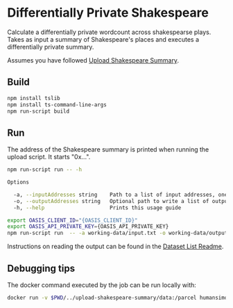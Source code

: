 # Differentially Private Shakespeare

Calculate a differentially private wordcount across shakespearse plays.
Takes as input a summary of Shakespeare's places and executes a differentially
private summary.

Assumes you have followed [Upload Shakespeare Summary](../upload-shakespeare-summary/).

## Build

```bash
npm install tslib
npm install ts-command-line-args
npm run-script build
```

## Run

The address of the Shakespeare summary is printed when running the upload script. It starts "0x...".

```bash
npm run-script run -- -h

Options

  -a, --inputAddresses string    Path to a list of input addresses, one address per line.                 
  -o, --outputAddresses string   Optional path to write a list of output addresses, one address per line. 
  -h, --help                     Prints this usage guide  
```

```bash
export OASIS_CLIENT_ID="{OASIS_CLIENT_ID}"
export OASIS_API_PRIVATE_KEY={OASIS_API_PRIVATE_KEY}
npm run-script run  -- -a working-data/input.txt -o working-data/output.txt
```

Instructions on reading the output can be found in the [Dataset List Readme](../dataset-list/).

## Debugging tips

The docker command executed by the job can be run locally with:

```bash
docker run -v $PWD/../upload-shakespeare-summary/data:/parcel humansimon/pydp-cli pydp-cli -i /parcel/shakespeare_wc.csv -c words -a mean -a sum -e 5 -o /parcel/shakespeare_summary.txt
```
